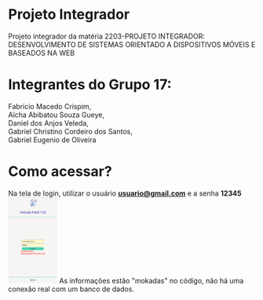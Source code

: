 # Projeto Integrador
Projeto integrador da matéria 2203-PROJETO INTEGRADOR: DESENVOLVIMENTO DE SISTEMAS ORIENTADO A DISPOSITIVOS MÓVEIS E BASEADOS NA WEB

# Integrantes do Grupo 17:
Fabricio Macedo Crispim,<br>
Aïcha Abibatou Souza Gueye,<br>
Daniel dos Anjos Veleda,<br>
Gabriel Christino Cordeiro dos Santos,<br>
Gabriel Eugenio de Oliveira<br>

# Como acessar?
Na tela de login, utilizar o usuário **usuario@gmail.com** e a senha **12345**
<br>
[<img src="./images/telaLogin.png" width="100"/>](./telaLogin.png)
As informações estão "mokadas" no código, não há uma conexão real com um banco de dados.
